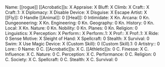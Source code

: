 Name: [[rogue]]
[[Acrobatic]]s: X
Appraise: X
Bluff: X
Climb: X
Craft:: X
Craft:.1: X
Diplomacy: X
Disable Device: X
Disguise: X
Escape Artist: X
[[Fly]]: 0
Handle [[Animal]]: 0
[[Heal]]: 0
Intimidate: X
Kn. Arcana: 0
Kn. Dungeoneering: X
Kn. Engineering: 0
Kn. Geography: 0
Kn. History: 0
Kn. Local: X
Kn. Nature: 0
Kn. Nobility: 0
Kn. Planes: 0
Kn. Religion: 0
Linguistics: X
Perception: X
Perform:: X
Perform:.1: X
Prof:: X
Prof:.1: X
Ride: 0
Sense Motive: X
Sleight of Hand: X
Spellcraft: 0
Stealth: X
Survival: 0
Swim: X
Use Magic Device: X
(Custom Skill): 0
(Custom Skill).1: 0
Artistry:: 0
Lore:: 0
Name: 0
C. [[Acrobatic]]s: X
C. [[Athletic]]s: 0
C. Finesse: X
C. Influence: X
C. Nature: 0
C. Perception: X
C. Performance: 0
C. Religion: 0
C. Society: X
C. Spellcraft: 0
C. Stealth: X
C. Survival: 0
